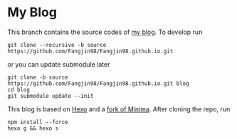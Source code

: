 # My Blog

This branch contains the source codes of [my blog](https://www.fangjin.site/). To develop run 

```shell
git clone --recursive -b source https://github.com/Fangjin98/Fangjin98.github.io.git 
```

or you can update submodule later

```shell
git clone -b source https://github.com/Fangjin98/Fangjin98.github.io.git blog
cd blog
git submodule update --init
```

This blog is based on [Hexo](https://hexo.io/zh-cn/index.html) and a [fork of Minima](https://github.com/Fangjin98/hexo-theme-minima). After cloning the repo, run

```shell
npm install --force
hexo g && hexo s
```
